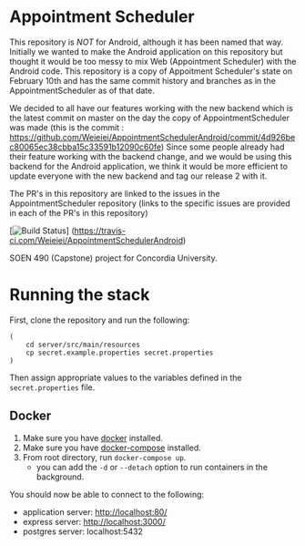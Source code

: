 # Appointment Scheduler
This repository is *NOT* for Android, although it has been named that way. Initially we wanted to make the Android application on this repository but thought it would be too messy to mix Web (Appointment Scheduler) with the Android code. This repository is a copy of Appoitment Scheduler's state on February 10th and has the same commit history and branches as in the AppointmentScheduler as of that date.

We decided to all have our features working with the new backend which is the latest commit on master on the day the copy of AppointmentScheduler was made (this is the commit : https://github.com/Weieiei/AppointmentSchedulerAndroid/commit/4d926bec80065ec38cbba15c33591b12090c60fe) 
Since some people already had their feature working with the backend change, and  we would be using this backend for the Android application, we think it would be more efficient to update everyone with the new backend and tag our release 2 with it. 

The PR's in this repository are linked to the issues in the AppointmentScheduler repository (links to the specific issues are provided in each of the PR's in this repository)

[![Build Status](https://travis-ci.com/Weieiei/AppointmentSchedulerAndroid.svg?token=7N9eDY6SkjyrqRyfMw8A&branch=master)]
(https://travis-ci.com/Weieiei/AppointmentSchedulerAndroid)

SOEN 490 (Capstone) project for Concordia University.

# Running the stack

First, clone the repository and run the following:

```
(
    cd server/src/main/resources
    cp secret.example.properties secret.properties
)
```

Then assign appropriate values to the variables defined in the `secret.properties` file.

## Docker

1. Make sure you have [docker](https://docs.docker.com/install/#supported-platforms) installed.
2. Make sure you have [docker-compose](https://docs.docker.com/compose/install/#install-compose) installed.
3. From root directory, run `docker-compose up`.
    - you can add the `-d` or `--detach` option to run containers in the background.

You should now be able to connect to the following:

- application server: [http://localhost:80/](http://localhost:80/)
- express server: [http://localhost:3000/](http://localhost:3000/)
- postgres server: localhost:5432
